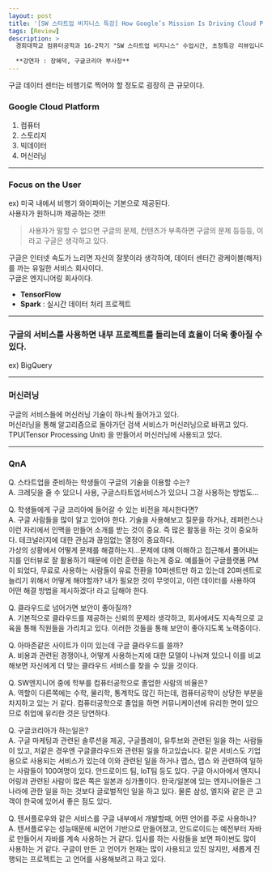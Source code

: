 ```yaml
---
layout: post
title: '[SW 스타트업 비지니스 특강] How Google’s Mission Is Driving Cloud Platform & Machine Learning'
tags: [Review]
description: >
  경희대학교 컴퓨터공학과 16-2학기 "SW 스타트업 비지니스" 수업시간, 초청특강 리뷰입니다.  
  
  **강연자 : 장혜덕, 구글코리아 부사장**
---
```


구글 데이터 센터는 비행기로 찍어야 할 정도로 굉장히 큰 규모이다.  


### Google Cloud Platform

1. 컴퓨터  
2. 스토리지  
3. 빅데이터  
4. 머신러닝  

***

### Focus on the User

ex) 미국 내에서 비행기 와이파이는 기본으로 제공된다.  
사용자가 원하니까 제공하는 것!!!

> 사용자가 말할 수 없으면 구글의 문제, 컨텐츠가 부족하면 구글의 문제 등등등, 이라고 구글은 생각하고 있다. 

구글은 인터넷 속도가 느리면 자신의 잘못이라 생각하여, 데이터 센터간 광케이블(해저)를 까는 유일한 서비스 회사이다.  
구글은 엔지니어링 회사이다.  

* **TensorFlow**  
* **Spark** : 실시간 데이터 처리 프로젝트  

***

### 구글의 서비스를 사용하면 내부 프로젝트를 돌리는데 효율이 더욱 좋아질 수 있다.  

ex) BigQuery  

***

### 머신러닝  

구글의 서비스들에 머신러닝 기술이 하나씩 들어가고 있다.  
머신러닝을 통해 알고리즘으로 돌아가던 검색 서비스가 머신러닝으로 바뀌고 있다.  
TPU(Tensor Processing Unit) 을 만들어서 머신러닝에 사용되고 있다.  

***

### QnA

Q. 스타트업을 준비하는 학생들이 구글의 기술을 이용할 수는?  
A. 크레딧을 줄 수 있으니 사용, 구글스타트업서비스가 있으니 그걸 사용하는 방법도...  



Q. 학생들에게 구글 코리아에 들어갈 수 있는 비전을 제시한다면?  
A. 구글 사람들을 많이 알고 있어야 한다. 기술을 사용해보고 질문을 하거나, 레퍼런스나 이런 자리에서 인맥을 만들어 소개를 받는 것이 중요. 즉 많은 활동을 하는 것이 중요하다. 테크널러지에 대한 관심과 끊임없는 열정이 중요하다.  
가상의 상황에서 어떻게 문제를 해결하는지...문제에 대해 이해하고 접근해서 풀어내는지를 인터뷰로 잘 활용하기 때문에 이런 훈련을 하는게 중요. 예를들어 구글플랫폼 PM이 되었다, 무료로 사용하는 사람들이 유료 전환을 10퍼센트만 하고 있는데 20퍼센트로 늘리기 위해서 어떻게 해야할까? 내가 필요한 것이 무엇이고, 이런 데이터를 사용하여 어떤 해결 방법을 제시하겠다! 라고 답해야 한다.  



Q. 클라우드로 넘어가면 보안이 좋아질까?  
A. 기본적으로 클라우드를 제공하는 신뢰의 문제라 생각하고, 회사에서도 지속적으로 교육을 통해 직원들을 가리치고 있다. 이러한 것들을 통해 보안이 좋아지도록 노력중이다.  



Q. 아마존같은 사이트가 이미 있는데 구글 클라우드를 쓸까?  
A. 비용과 관련된 경쟁이나, 어떻게 사용하는지에 대한 모델이 나눠져 있으니 이를 비교해보면 자신에게 더 맞는 클라우드 서비스를 찾을 수 있을 것이다.  



Q. SW엔지니어 중에 학부를 컴퓨터공학으로 졸업한 사람의 비율은?  
A. 역할이 다른쪽에는 수학, 물리학, 통계학도 많긴 하는데, 컴퓨터공학이 상당한 부분을 차지하고 있는 거 같다. 컴퓨터공학으로 졸업을 하면 커뮤니케이션에 유리한 면이 있으므로 취업에 유리한 것은 당연하다.  



Q. 구글코리아가 하는일은?  
A. 구글 마케팅과 관련된 솔루션을 제공, 구글플레이, 유투브와 관련된 일을 하는 사람들이 있고, 저같은 경우엔 구글클라우드와 관련된 일을 하고있습니다. 같은 서비스도 기업용으로 사용되는 서비스가 있는데 이와 관련된 일을 하거나 맵스, 앱스 와 관련하여 일하는 사람들이 100여명이 있다. 안드로이드 팀, IoT팀 등도 있다. 구글 아시아에서 엔지니어링과 관련된 사람이 많은 쪽은 일본과 싱가폴이다. 한국/일본에 있는 엔지니어들은 그 나라에 관한 일을 하는 것보다 글로벌적인 일을 하고 있다. 물론 삼성, 엘지와 같은 큰 고객이 한국에 있어서 좋은 점도 있다.  



Q. 텐서플로우와 같은 서비스를 구글 내부에서 개발할때, 어떤 언어를 주로 사용하나?  
A. 텐서플로우는 성능때문에 씨언어 기반으로 만들어졌고, 안드로이드는 예전부터 자바로 만들어서 자바를 계속 사용하는 거 같다. 입사를 하는 사람들을 보면 파이썬도 많이 사용하는 거 같다. 구글이 만든 고 언어가 현재는 많이 사용되고 있진 않지만, 새롭게 진행되는 프로젝트는 고 언어를 사용해보려고 하고 있다.  
